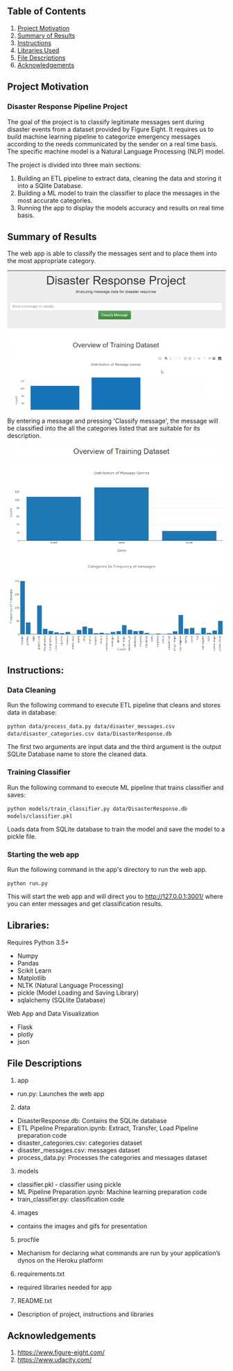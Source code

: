 ## Table of Contents
1. [Project Motivation](#motivation)
2. [Summary of Results](#results)
3. [Instructions](#instructions)
4. [Libraries Used](#libraries)
5. [File Descriptions](#descriptions)
6. [Acknowledgements](#acknowledgements)

## Project Motivation <a name="motivation"></a>
### Disaster Response Pipeline Project

The goal of the project is to classify legitimate messages sent during disaster events from a dataset provided by Figure Eight. 
It requires us to build machine learning pipeline to categorize emergency messages according to the needs communicated by the sender on a real time basis.
The specific machine model is a Natural Language Processing (NLP) model.

The project is divided into three main sections:

1. Building an ETL pipeline to extract data, cleaning the data and storing it into a SQlite Database.
2. Building a ML model to train the classifier to place the messages in the most accurate categories.
3. Running the app to display the models accuracy and results on real time basis.

## Summary of Results <a name="results"></a>
The web app is able to classify the messages sent and to place them into the most appropriate category.

![Disaster Response Pipeline](https://raw.githubusercontent.com/peterle93/Disaster-Response-Pipeline/master/images/Disaster%20Gif.gif)

By entering a message and pressing 'Classify message', the message will be classified into the all the categories listed that are suitable for its description.

![Disaster Response Pipeline](https://raw.githubusercontent.com/peterle93/Disaster-Response-Pipeline/master/images/Disaster1.png)

## Instructions: <a name="instructions"></a>

### Data Cleaning

Run the following command to execute ETL pipeline that cleans and stores data in database:

`python data/process_data.py data/disaster_messages.csv data/disaster_categories.csv data/DisasterResponse.db`

The first two arguments are input data and the third argument is the output SQLite Database name to store the cleaned data. 

### Training Classifier

Run the following command to execute ML pipeline that trains classifier and saves:

`python models/train_classifier.py data/DisasterResponse.db models/classifier.pkl`

Loads data from SQLite database to train the model and save the model to a pickle file.

### Starting the web app

Run the following command in the app's directory to run the web app.

`python run.py`

This will start the web app and will direct you to http://127.0.0.1:3001/ where you can enter messages and get classification results.

## Libraries: <a name="libraries"></a>
Requires Python 3.5+

- Numpy
- Pandas
- Scikit Learn
- Matplotlib
- NLTK (Natural Language Processing)
- pickle (Model Loading and Saving Library)
- sqlalchemy (SQLlite Database)

Web App and Data Visualization
- Flask 
- plotly
- json

## File Descriptions <a name="descriptions"></a>
1. app
- run.py: Launches the web app 
2. data 
- DisasterResponse.db: Contains the SQLite database 
- ETL Pipeline Preparation.ipynb: Extract, Transfer, Load Pipeline preparation code
- disaster_categories.csv: categories dataset
- disaster_messages.csv: messages dataset
- process_data.py: Processes the categories and messages dataset
3. models 
- classifier.pkl - classifier using pickle
- ML Pipeline Preparation.ipynb: Machine learning preparation code
- train_classifier.py: classification code 
4. images
- contains the images and gifs for presentation
5. procfile 
- Mechanism for declaring what commands are run by your application’s dynos on the Heroku platform
6. requirements.txt 
- required libraries needed for app
7. README.txt
- Description of project, instructions and libraries
    
## Acknowledgements <a name="acknowledgements"></a>

1. https://www.figure-eight.com/
2. https://www.udacity.com/
